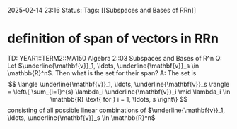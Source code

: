 2025-02-14 23:16
Status: 
Tags: [[Subspaces and Bases of RRn]]
# definition of span of vectors in RRn

TD: YEAR1::TERM2::MA150 Algebra 2::03 Subspaces and Bases of R^n 
Q: Let $\underline{\mathbf{v}}_1, \ldots, \underline{\mathbf{v}}_s \in \mathbb{R}^n$. Then what is the set for their span?
A: The set is $$ \langle \underline{\mathbf{v}}_1, \ldots, \underline{\mathbf{v}}_s \rangle = \left\{ \sum_{i=1}^{s} \lambda_i \underline{\mathbf{v}}_i \mid \lambda_i \in \mathbb{R} \text{ for } i = 1, \ldots, s \right\} $$consisting of all possible linear combinations of $\underline{\mathbf{v}}_1, \ldots, \underline{\mathbf{v}}_s \in \mathbb{R}^n$
<!--ID: 1739575060696-->
